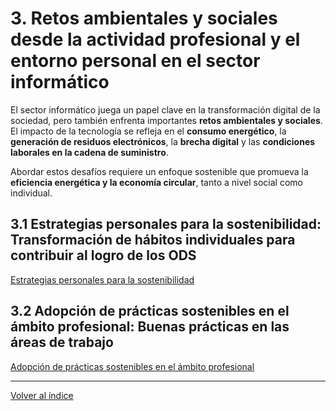 # 3. Retos ambientales y sociales desde la actividad profesional y el entorno personal en el sector informático

El sector informático juega un papel clave en la transformación digital de la sociedad, pero también enfrenta importantes **retos ambientales y sociales**. El impacto de la tecnología se refleja en el **consumo energético**, la **generación de residuos electrónicos**, la **brecha digital** y las **condiciones laborales en la cadena de suministro**.  

Abordar estos desafíos requiere un enfoque sostenible que promueva la **eficiencia energética y la economía circular**, tanto a nivel social como individual.  

## 3.1 Estrategias personales para la sostenibilidad: Transformación de hábitos individuales para contribuir al logro de los ODS

[Estrategias personales para la sostenibilidad](/3_capitulo3_ra3_pisa3_3_fernandez/3.1_Estrategias_fernandez.md)

## 3.2 Adopción de prácticas sostenibles en el ámbito profesional: Buenas prácticas en las áreas de trabajo

[Adopción de prácticas sostenibles en el ámbito profesional](3.2_Practicas_fernandez.md)

---

[Volver al índice](../indice_pisa3_3_fernandez1.md)
